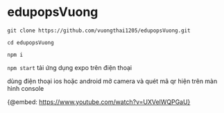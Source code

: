 # edupopsVuong

`git clone https://github.com/vuongthai1205/edupopsVuong.git`

`cd edupopsVuong`

`npm i`

`npm start`
tải ứng dụng expo trên điện thoại

dùng điện thoại ios hoặc android mở camera và quét mã qr hiện trên màn hình console

{@embed: https://www.youtube.com/watch?v=UXVelWQPGaU}

